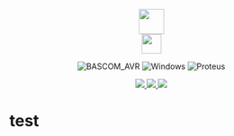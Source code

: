 <p align="center">
<img src="https://www.mcselec.com/images/stories/mcse/avr_logo.png" height="45">
</br>
<img src="https://edasim.com/wp-content/uploads/2020/06/edasim-integrating-ideas-logo-proteus.png" height="35">
</p>

<p align="center">
<img alt="BASCOM_AVR" src="https://img.shields.io/badge/BASCOM_AVR-2.0.8.5-badcff.svg">
<img alt="Windows" src="https://img.shields.io/badge/OS-Windows-blue.svg">
<img alt="Proteus" src="https://img.shields.io/badge/Proteus-8.13 SP0-006175.svg">
</p>

<p align="center">
    <a href="mailto:asdada@asdasd.com/">
      <img src="https://img.shields.io/badge/-Email-gray.svg?colorA=gray&colorB=4F44D6&style=for-the-badge&logo=Gmail"/>
    </a>
    <a href="https://www.instagram.com/khalilian.ah/">
      <img src="https://img.shields.io/badge/-Instagram-gray.svg?colorA=gray&colorB=4CAF50&style=for-the-badge&logo=Instagram"/>
    </a>
    <a href="linkedin.com/in/hossein-khalilian-526360243/">
      <img src="https://img.shields.io/badge/-Instagram-gray.svg?colorA=gray&colorB=4CAF50&style=for-the-badge&logo=Instagram"/>
    </a>
  </p>


# test #

